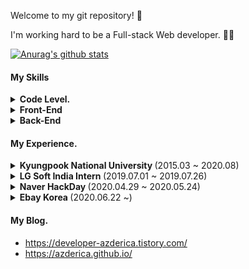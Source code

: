 Welcome to my git repository! 👋

I'm working hard to be a Full-stack Web developer. 🧑‍💻


[![Anurag's github stats](https://github-readme-stats.vercel.app/api?username=Azderica)](https://github.com/anuraghazra/github-readme-stats)


#### My Skills

<details markdown="1">
<summary><strong>Code Level. </strong></summary>
  
[![solved.ac tier](http://mazassumnida.wtf/api/generate_badge?boj=mh97888)](https://solved.ac/mh97888)
  
</details>

<details markdown="1">
<summary><strong>Front-End </strong></summary>
  
  - React.js
  - Vue.js
  - HTML/CSS/JS
  
</details>

<details markdown="1">
<summary><strong>Back-End </strong></summary>
  
  - .NET
  - SpringBoot
  
</details>



#### My Experience.

<details markdown="1">
<summary><strong>Kyungpook National University </strong> (2015.03 ~ 2020.08)  </summary>
  
  - Bachelor of Computer Science Engineer 
  - Score : 4.15 / 4.5 (Credit : 150)
  - Early graduation, Cum Laude
  
</details>

<details markdown="1">
<summary><strong>LG Soft India Intern </strong> (2019.07.01 ~ 2019.07.26)  </summary>
  
  - Project : Removing Fine dust
  - IoT
  
</details>

<details markdown="1">
<summary><strong>Naver HackDay </strong> (2020.04.29 ~ 2020.05.24)  </summary>
  
  - Project : Real-time public transportation (Naver Maps)
  - Web Front-End 
  
</details>

<details markdown="1">
<summary><strong>Ebay Korea </strong> (2020.06.22 ~)  </summary>
  
  - Domain : ESM, Image Hosting, API...

  
</details>



#### My Blog.

- https://developer-azderica.tistory.com/
- https://azderica.github.io/



<!--
**Azderica/Azderica** is a ✨ _special_ ✨ repository because its `README.md` (this file) appears on your GitHub profile.

Here are some ideas to get you started:

- 🔭 I’m currently working on ...
- 🌱 I’m currently learning ...
- 👯 I’m looking to collaborate on ...
- 🤔 I’m looking for help with ...
- 💬 Ask me about ...
- 📫 How to reach me: ...
- 😄 Pronouns: ...
- ⚡ Fun fact: ...
  -->
